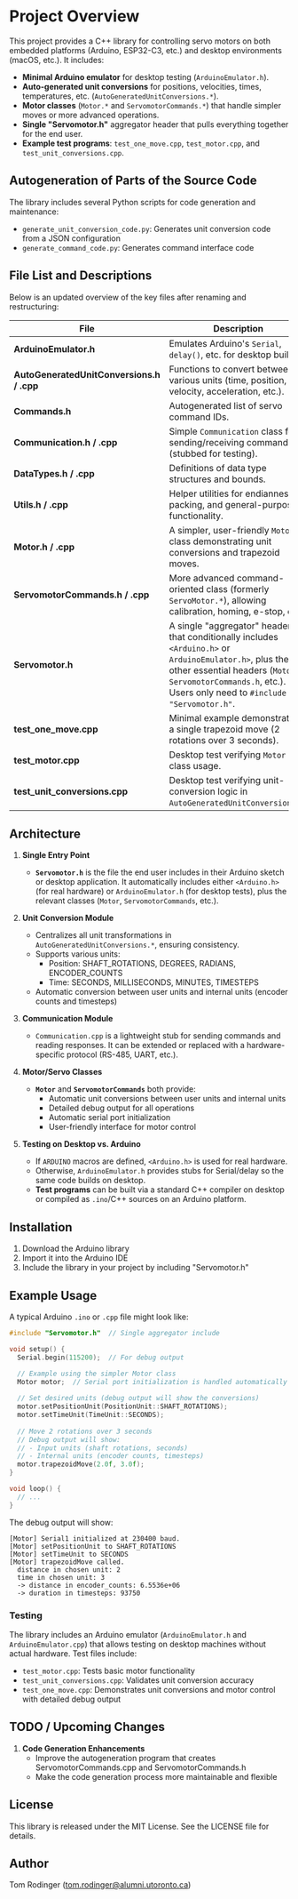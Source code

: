 # Project Overview

This project provides a C++ library for controlling servo motors on both embedded platforms (Arduino, ESP32-C3, etc.) and desktop environments (macOS, etc.). It includes:

- **Minimal Arduino emulator** for desktop testing (`ArduinoEmulator.h`).
- **Auto-generated unit conversions** for positions, velocities, times, temperatures, etc. (`AutoGeneratedUnitConversions.*`).
- **Motor classes** (`Motor.*` and `ServomotorCommands.*`) that handle simpler moves or more advanced operations.
- **Single "Servomotor.h"** aggregator header that pulls everything together for the end user.
- **Example test programs**: `test_one_move.cpp`, `test_motor.cpp`, and `test_unit_conversions.cpp`.

## Autogeneration of Parts of the Source Code

The library includes several Python scripts for code generation and maintenance:

- `generate_unit_conversion_code.py`: Generates unit conversion code from a JSON configuration
- `generate_command_code.py`: Generates command interface code

## File List and Descriptions

Below is an updated overview of the key files after renaming and restructuring:

| File                              | Description                                                                                                    |
|-----------------------------------|----------------------------------------------------------------------------------------------------------------|
| **ArduinoEmulator.h**             | Emulates Arduino's `Serial`, `delay()`, etc. for desktop builds.                                               |
| **AutoGeneratedUnitConversions.h / .cpp** | Functions to convert between various units (time, position, velocity, acceleration, etc.).                  |
| **Commands.h**                    | Autogenerated list of servo command IDs.                                                                       |
| **Communication.h / .cpp**        | Simple `Communication` class for sending/receiving commands (stubbed for testing).                             |
| **DataTypes.h / .cpp**            | Definitions of data type structures and bounds.                                                                |
| **Utils.h / .cpp**                | Helper utilities for endianness, packing, and general-purpose functionality.                                   |
| **Motor.h / .cpp**                | A simpler, user-friendly `Motor` class demonstrating unit conversions and trapezoid moves.                     |
| **ServomotorCommands.h / .cpp**   | More advanced command-oriented class (formerly `ServoMotor.*`), allowing calibration, homing, e-stop, etc.     |
| **Servomotor.h**                  | A single "aggregator" header that conditionally includes `<Arduino.h>` or `ArduinoEmulator.h>`, plus the other essential headers (`Motor.h`, `ServomotorCommands.h`, etc.). Users only need to `#include "Servomotor.h"`. |
| **test_one_move.cpp**             | Minimal example demonstrating a single trapezoid move (2 rotations over 3 seconds).                            |
| **test_motor.cpp**                | Desktop test verifying `Motor` class usage.                                                                    |
| **test_unit_conversions.cpp**     | Desktop test verifying unit-conversion logic in `AutoGeneratedUnitConversions.*`.                              |

## Architecture

1. **Single Entry Point**  
   - **`Servomotor.h`** is the file the end user includes in their Arduino sketch or desktop application. It automatically includes either `<Arduino.h>` (for real hardware) or `ArduinoEmulator.h` (for desktop tests), plus the relevant classes (`Motor`, `ServomotorCommands`, etc.).

2. **Unit Conversion Module**  
   - Centralizes all unit transformations in `AutoGeneratedUnitConversions.*`, ensuring consistency.
   - Supports various units:
     - Position: SHAFT_ROTATIONS, DEGREES, RADIANS, ENCODER_COUNTS
     - Time: SECONDS, MILLISECONDS, MINUTES, TIMESTEPS
   - Automatic conversion between user units and internal units (encoder counts and timesteps)

3. **Communication Module**  
   - `Communication.cpp` is a lightweight stub for sending commands and reading responses. It can be extended or replaced with a hardware-specific protocol (RS-485, UART, etc.).

4. **Motor/Servo Classes**  
   - **`Motor`** and **`ServomotorCommands`** both provide:
     - Automatic unit conversions between user units and internal units
     - Detailed debug output for all operations
     - Automatic serial port initialization
     - User-friendly interface for motor control

5. **Testing on Desktop vs. Arduino**  
   - If `ARDUINO` macros are defined, `<Arduino.h>` is used for real hardware.  
   - Otherwise, `ArduinoEmulator.h` provides stubs for Serial/delay so the same code builds on desktop.  
   - **Test programs** can be built via a standard C++ compiler on desktop or compiled as `.ino`/C++ sources on an Arduino platform.

## Installation

1. Download the Arduino library
2. Import it into the Arduino IDE
3. Include the library in your project by including "Servomotor.h"

## Example Usage

A typical Arduino `.ino` or `.cpp` file might look like:

```cpp
#include "Servomotor.h"  // Single aggregator include

void setup() {
  Serial.begin(115200);  // For debug output

  // Example using the simpler Motor class
  Motor motor;  // Serial port initialization is handled automatically
  
  // Set desired units (debug output will show the conversions)
  motor.setPositionUnit(PositionUnit::SHAFT_ROTATIONS);
  motor.setTimeUnit(TimeUnit::SECONDS);
  
  // Move 2 rotations over 3 seconds
  // Debug output will show:
  // - Input units (shaft rotations, seconds)
  // - Internal units (encoder counts, timesteps)
  motor.trapezoidMove(2.0f, 3.0f);
}

void loop() {
  // ...
}
```

The debug output will show:
```
[Motor] Serial1 initialized at 230400 baud.
[Motor] setPositionUnit to SHAFT_ROTATIONS
[Motor] setTimeUnit to SECONDS
[Motor] trapezoidMove called.
  distance in chosen unit: 2
  time in chosen unit: 3
  -> distance in encoder_counts: 6.5536e+06
  -> duration in timesteps: 93750
```

### Testing

The library includes an Arduino emulator (`ArduinoEmulator.h` and `ArduinoEmulator.cpp`) that allows testing on desktop machines without actual hardware. Test files include:
- `test_motor.cpp`: Tests basic motor functionality
- `test_unit_conversions.cpp`: Validates unit conversion accuracy
- `test_one_move.cpp`: Demonstrates unit conversions and motor control with detailed debug output

## TODO / Upcoming Changes

1. **Code Generation Enhancements**
   - Improve the autogeneration program that creates ServomotorCommands.cpp and ServomotorCommands.h
   - Make the code generation process more maintainable and flexible

## License

This library is released under the MIT License. See the LICENSE file for details.

## Author

Tom Rodinger (tom.rodinger@alumni.utoronto.ca)
